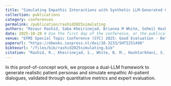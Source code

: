 ```yaml
---
title: "Simulating Empathic Interactions with Synthetic LLM-Generated Cancer Patient Personas"
collection: publications
category: conferences
permalink: /publication/rashid2025simulating
authors: "Rezaur Rashid, Saba Kheirinejad, Brianna M White, Soheil Hashtarkhani, Parnian Kheirkhah Rahimabad, Fekede A Kumsa, Lokesh Chinthala, Janet A Zink, Christopher L Brett, Robert L Davis, David L Schwartz, Arash Shaban-Nejad"
date: 2025-10-20 # Use the first day of the conference, or the publication date if you know it
venue: "EFMI Special Topic Conference (STC) 2025: Good Evaluation - Better Digital Health"
paperurl: "https://ebooks.iospress.nl/doi/10.3233/SHTI251498" 
bibtexurl: "/files/bib/rashid2025simulating.bib"
citation: "Rashid, R., Kheirinejad, S., White, B. M., Hashtarkhani, S., Kheirkhah Rahimabad, P., Kumsa, F. A., ... & Shaban-Nejad, A. (2025). Simulating Empathic Interactions with Synthetic LLM-Generated Cancer Patient Personas. In Good Evaluation-Better Digital Health (pp. 72-76). IOS Press."
---
```


In this proof-of-concept work, we propose a dual-LLM framework to generate realistic patient personas and simulate empathic AI–patient dialogues, validated through quantitative metrics and expert evaluation.
